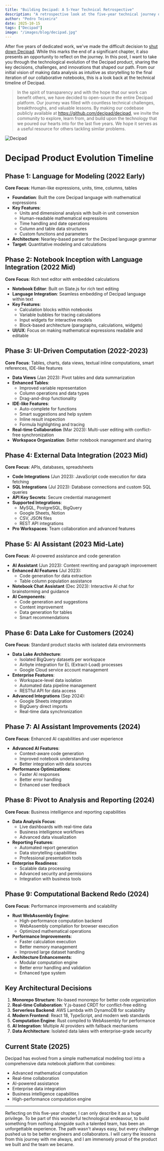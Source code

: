 ```yaml
---
title: "Building Decipad: A 5-Year Technical Retrospective"
description: "A retrospective look at the five-year technical journey of Decipad, exploring architectural decisions, key challenges, and product pivots that shaped its evolution from a modeling tool to a collaborative data notebook platform."
author: "Pedro Teixeira"
date: 2025-10-15
tags: ["Decipad"]
image: "/images/blog/decipad.jpg"
---
```


After five years of dedicated work, we've made the difficult decision to [shut down Decipad](https://www.decipad.com/decipad-is-shutting-down). While this marks the end of a significant chapter, it also presents an opportunity to reflect on the journey. In this post, I want to take you through the technological evolution of the Decipad product, sharing the key decisions, challenges, and innovations that shaped our path. From our initial vision of making data analysis as intuitive as storytelling to the final iteration of our collaborative notebooks, this is a look back at the technical timeline of Decipad.

> In the spirit of transparency and with the hope that our work can benefit others, we have decided to open-source the entire Decipad platform. Our journey was filled with countless technical challenges, breakthroughs, and valuable lessons. By making our codebase publicly available at https://github.com/decipad/decipad, we invite the community to explore, learn from, and build upon the technology that we poured our hearts into for the last five years. We hope it serves as a useful resource for others tackling similar problems.

![Decipad](/images/blog/decipad.jpg)

# Decipad Product Evolution Timeline

## **Phase 1: Language for Modeling (2022 Early)**

**Core Focus**: Human-like expressions, units, time, columns, tables

- **Foundation**: Built the core Decipad language with mathematical expressions
- **Key Features**:
  - Units and dimensional analysis with built-in unit conversion
  - Human-readable mathematical expressions
  - Time handling and date operations
  - Column and table data structures
  - Custom functions and parameters
- **Architecture**: Nearley-based parser for the Decipad language grammar
- **Target**: Quantitative modeling and calculations

## **Phase 2: Notebook Inception with Language Integration (2022 Mid)**

**Core Focus**: Rich text editor with embedded calculations

- **Notebook Editor**: Built on Slate.js for rich text editing
- **Language Integration**: Seamless embedding of Decipad language within text
- **Key Features**:
  - Calculation blocks within notebooks
  - Variable bubbles for tracing calculations
  - Input widgets for interactive models
  - Block-based architecture (paragraphs, calculations, widgets)
- **UI/UX**: Focus on making mathematical expressions readable and editable

## **Phase 3: UI-Driven Computation (2022-2023)**

**Core Focus**: Tables, charts, data views, textual inline computations, smart references, IDE-like features

- **Data Views** (Jan 2023): Pivot tables and data summarization
- **Enhanced Tables**:
  - Improved variable representation
  - Column operations and data types
  - Drag-and-drop functionality
- **IDE-like Features**:
  - Auto-complete for functions
  - Smart suggestions and help system
  - Inline result inspection
  - Formula highlighting and tracing
- **Real-time Collaboration** (Mar 2023): Multi-user editing with conflict-free synchronization
- **Workspace Organization**: Better notebook management and sharing

## **Phase 4: External Data Integration (2023 Mid)**

**Core Focus**: APIs, databases, spreadsheets

- **Code Integrations** (Jun 2023): JavaScript code execution for data fetching
- **SQL Integrations** (Jul 2023): Database connections and custom SQL queries
- **API Key Secrets**: Secure credential management
- **Supported Integrations**:
  - MySQL, PostgreSQL, BigQuery
  - Google Sheets, Notion
  - CSV, JSON files
  - REST API integrations
- **Pro Workspaces**: Team collaboration and advanced features

## **Phase 5: AI Assistant (2023 Mid-Late)**

**Core Focus**: AI-powered assistance and code generation

- **AI Assistant** (Jun 2023): Content rewriting and paragraph improvement
- **Enhanced AI Features** (Jul 2023):
  - Code generation for data extraction
  - Table column population assistance
- **Notebook Chat Assistant** (Dec 2023): Interactive AI chat for brainstorming and guidance
- **AI Components**:
  - Code generation and suggestions
  - Content improvement
  - Data generation for tables
  - Smart recommendations

## **Phase 6: Data Lake for Customers (2024)**

**Core Focus**: Standard product stacks with isolated data environments

- **Data Lake Architecture**:
  - Isolated BigQuery datasets per workspace
  - Airbyte integration for EL (Extract-Load) processes
  - Google Cloud service account management
- **Enterprise Features**:
  - Workspace-level data isolation
  - Automated data pipeline management
  - RESTful API for data access
- **Advanced Integrations** (Sep 2024):
  - Google Sheets integration
  - BigQuery direct imports
  - Real-time data synchronization

## **Phase 7: AI Assistant Improvements (2024)**

**Core Focus**: Enhanced AI capabilities and user experience

- **Advanced AI Features**:
  - Context-aware code generation
  - Improved notebook understanding
  - Better integration with data sources
- **Performance Optimizations**:
  - Faster AI responses
  - Better error handling
  - Enhanced user feedback

## **Phase 8: Pivot to Analysis and Reporting (2024)**

**Core Focus**: Business intelligence and reporting capabilities

- **Data Analysis Focus**:
  - Live dashboards with real-time data
  - Business intelligence workflows
  - Advanced data visualization
- **Reporting Features**:
  - Automated report generation
  - Data storytelling capabilities
  - Professional presentation tools
- **Enterprise Readiness**:
  - Scalable data processing
  - Advanced security and permissions
  - Integration with business tools

## **Phase 9: Computational Backend Redo (2024)**

**Core Focus**: Performance improvements and scalability

- **Rust WebAssembly Engine**:
  - High-performance computation backend
  - WebAssembly compilation for browser execution
  - Optimized mathematical operations
- **Performance Improvements**:
  - Faster calculation execution
  - Better memory management
  - Improved large dataset handling
- **Architecture Enhancements**:
  - Modular computation engine
  - Better error handling and validation
  - Enhanced type system

## **Key Architectural Decisions**

1. **Monorepo Structure**: Nx-based monorepo for better code organization
2. **Real-time Collaboration**: Y.js-based CRDT for conflict-free editing
3. **Serverless Backend**: AWS Lambda with DynamoDB for scalability
4. **Modern Frontend**: React 18, TypeScript, and modern web standards
5. **Computation Engine**: Rust compiled to WebAssembly for performance
6. **AI Integration**: Multiple AI providers with fallback mechanisms
7. **Data Architecture**: Isolated data lakes with enterprise-grade security

## **Current State (2025)**

Decipad has evolved from a simple mathematical modeling tool into a comprehensive data notebook platform that combines:

- Advanced mathematical computation
- Real-time collaboration
- AI-powered assistance
- Enterprise data integration
- Business intelligence capabilities
- High-performance computation engine

---

Reflecting on this five-year chapter, I can only describe it as a huge privilege. To be part of this wonderful technological endeavour, to build something from nothing alongside such a talented team, has been an unforgettable experience. The path wasn't always easy, but every challenge pushed us to be better engineers and collaborators. I will carry the lessons from this journey with me always, and I am immensely proud of the product we built and the team we became.

